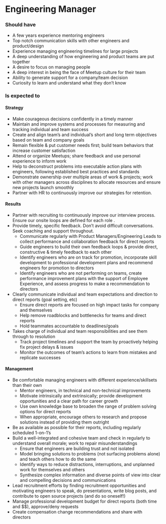 Engineering Manager
===================

### Should have
* A few years experience mentoring engineers
* Top notch communication skills with other engineers and product/design
* Experience managing engineering timelines for large projects
* A deep understanding of how engineering and product teams are put together
* A desire to focus on managing people
* A deep interest in being the face of Meetup culture for their team
* Ability to generate support for a company/team decision
* Curiosity to learn and understand what they don’t know

### Is expected to
#### Strategy
* Make courageous decisions confidently in a timely manner
* Maintain and improve systems and processes for measuring and tracking individual and team success
* Create and align team’s and individual’s short and long term objectives based on team and company goals
* Remain flexible & put customer needs first; build team behaviors that increase customer satisfaction
* Attend or organize Meetups; share feedback and use personal experience to inform work
* Help to deconstruct problems into executable action plans with engineers, following established best practices and standards
* Demonstrate ownership over multiple areas of work & projects; work with other managers across disciplines to allocate resources and ensure new projects launch smoothly
* Partner with HR to continuously improve our strategies for retention.

#### Results
* Partner with recruiting to continuously improve our interview process. Ensure our onsite loops are defined for each role .
* Provide timely, specific feedback. Don’t avoid difficult conversations. Seek coaching and support throughout.
    * Communicate regularly with Product Managers/Engineering Leads to collect performance and collaboration feedback for direct reports
    * Guide engineers to build their own feedback loops & provide direct, constructive & timely feedback to each other
    * Identify engineers who are on track for promotion, incorporate skill development to professional development plans and recommend engineers for promotion to directors
    * Identify engineers who are not performing on teams, create performance improvement plans with the support of Employee Experience, and assess progress to make a recommendation to directors
* Clearly communicate individual and team expectations and direction to direct reports (goal setting, etc)
    * Ensure direct reports are focused on high impact tasks for company and themselves
    * Help remove roadblocks and bottlenecks for teams and direct reports
    * Hold teammates accountable to deadlines/goals
* Takes charge of individual and team responsibilities and see them through to resolution
    * Track project timelines and support the team by proactively helping fix project delays & issues
    * Monitor the outcomes of team’s actions to learn from mistakes and replicate successes

#### Management
* Be comfortable managing engineers with different experience/skillsets than their own
    * Mentor engineers, in technical and non-technical improvements
    * Motivate intrinsically and extrinsically; provide development opportunities and a clear path for career growth
    * Use own knowledge base to broaden the range of problem solving options for direct reports 
    * When appropriate, encourage others to research and propose solutions instead of providing them outright
* Be as available as possible for their reports, including regularly scheduled 1-on-1’s
* Build a well-integrated and cohesive team and check in regularly to understand overall morale; work to repair misunderstandings
    * Ensure that engineers are building trust and not isolated
    * Model bringing solutions to problems (not surfacing problems alone) and teach others how to do the same
    * Identify ways to reduce distractions, interruptions, and unplanned work for themselves and others
    * Synthesize complex information and diverse points of view into clear and compelling decisions and communications
* Lead recruitment efforts by finding recruitment opportunities and motivating engineers to speak, do presentations, write blog posts, and contribute to open source projects (and do so oneself!)
* Manage professional development  budget for direct reports (both time and $$), approve/deny requests
* Create compensation change recommendations and share with directors

